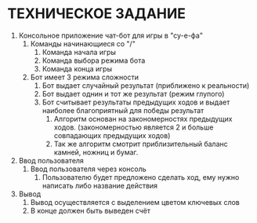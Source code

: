# ТЕХНИЧЕСКОЕ ЗАДАНИЕ

1. Консольное приложение чат-бот для игры в "су-е-фа"
    1. Команды начинающиеся со "/"
        1. Команда начала игры
        2. Команда выбора режима бота
        3. Команда конца игры
    2. Бот имеет 3 режима сложности
        1. Бот выдает случайный результат (приближено к реальности)
        2. Бот выдает однин и тот же результат (режим глупого)
        3. Бот считывает результаты предыдущих ходов и выдает наиболее благоприятный для победы результат
            1. Алгоритм основан на закономерностях предыдущих ходов. (закономерностью является 2 и больше совпадающих предыдущих ходов)
            2. Так же алгоритм смотрит приблизительный баланс камней, ножниц и бумаг.
2. Ввод пользователя
    1. Ввод пользователя через консоль
        1. Пользователю будет предложено сделать ход, ему нужно написать либо название действия
3. Вывод 
    1. Вывод осуществляется с выделением цветом ключевых слов 
    2. В конце должен быть выведен счёт